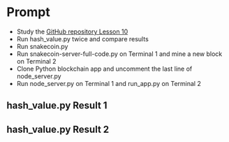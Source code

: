 # Prompt

- Study the [GitHub repository Lesson 10](https://github.com/kevinwlu/iot)
- Run hash_value.py twice and compare results
- Run snakecoin.py
- Run snakecoin-server-full-code.py on Terminal 1 and mine a new block on Terminal 2
- Clone Python blockchain app and uncomment the last line of node_server.py
- Run node_server.py on Terminal 1 and run_app.py on Terminal 2

## hash_value.py Result 1

## hash_value.py Result 2




